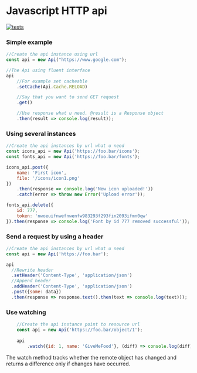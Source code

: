 # Javascript HTTP api

[![tests](https://github.com/strannyi-tip/http-api/actions/workflows/npm-test.yml/badge.svg)](https://github.com/strannyi-tip/http-api/actions/workflows/npm-test.yml)

### Simple example

```javascript
//Create the api instance using url
const api = new Api("https://www.google.com");

//The Api using fluent interface
api
    //For example set cacheable
    .setCache(Api.Cache.RELOAD)

    //Say that you want to send GET request
    .get()

    //Use response what u need. @result is a Response object
    .then(result => console.log(result));
```

### Using several instances

```javascript
//Create the api instances by url what u need
const icons_api = new Api('https://foo.bar/icons');
const fonts_api = new Api('https://foo.bar/fonts');

icons_api.post({
    name: 'First icon',
    file: '/icons/icon1.png'
})
    .then(response => console.log('New icon uploaded!'))
    .catch(error => throw new Error('Upload error'));

fonts_api.delete({
    id: 777,
    token: 'nwoeuifnwefnwenfw983293f293fin2093ifmn0qw'
}).then(response => console.log('Font by id 777 removed successful'));
```

### Send a request by using a header

```javascript
//Create the api instances by url what u need
const api = new Api('https://foo.bar');

api
  //Rewrite header
  .setHeader('Content-Type', 'application/json')
  //Append header
  .addHeader('Content-Type', 'application/json')
  .post({some: data})
  .then(response => response.text().then(text => console.log(text)));
```


### Use watching

```javascript
    //Create the api instance point to resource url
    const api = new Api('https://foo.bar/object/1');
    
    api
        .watch({id: 1, name: 'GiveMeFood'}, (diff) => console.log(diff));
```

The watch method tracks whether the remote object has changed and returns a difference only if changes have occurred.






